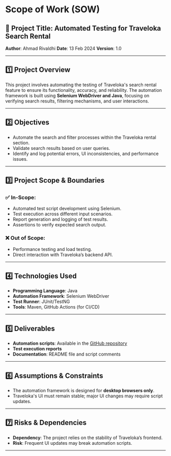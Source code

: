 # Scope of Work (SOW)

## 📌 Project Title: Automated Testing for Traveloka Search Rental  
**Author**: Ahmad Rivaldhi
**Date**: 13 Feb 2024
**Version**: 1.0  

---

## 1️⃣ Project Overview  
This project involves automating the testing of Traveloka's search rental feature to ensure its functionality, accuracy, and reliability. The automation framework is built using **Selenium WebDriver and Java**, focusing on verifying search results, filtering mechanisms, and user interactions.

---

## 2️⃣ Objectives  
- Automate the search and filter processes within the Traveloka rental section.
- Validate search results based on user queries.
- Identify and log potential errors, UI inconsistencies, and performance issues.

---

## 3️⃣ Project Scope & Boundaries  
### ✅ **In-Scope**:
- Automated test script development using Selenium.
- Test execution across different input scenarios.
- Report generation and logging of test results.
- Assertions to verify expected search output.

### ❌ **Out of Scope**:
- Performance testing and load testing.
- Direct interaction with Traveloka’s backend API.

---

## 4️⃣ Technologies Used  
- **Programming Language**: Java  
- **Automation Framework**: Selenium WebDriver  
- **Test Runner**: JUnit/TestNG  
- **Tools**: Maven, GitHub Actions (for CI/CD)  

---

## 5️⃣ Deliverables  
- **Automation scripts**: Available in the [GitHub repository](https://github.com/sterbenmzrt/automation-traveloka-search-rental)  
- **Test execution reports**  
- **Documentation**: README file and script comments  

---

## 6️⃣ Assumptions & Constraints  
- The automation framework is designed for **desktop browsers only**.
- Traveloka's UI must remain stable; major UI changes may require script updates.

---

## 7️⃣ Risks & Dependencies  
- **Dependency**: The project relies on the stability of Traveloka’s frontend.
- **Risk**: Frequent UI updates may break automation scripts.

---
